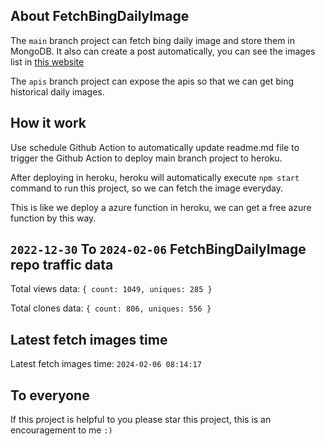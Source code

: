## About FetchBingDailyImage

The `main` branch project can fetch bing daily image and store them in MongoDB.
It also can create a post automatically, you can see the images list in [this website](https://oursalbum.netlify.app)

The `apis` branch project can expose the apis so that we can get bing historical daily images.

## How it work

Use schedule Github Action to automatically update readme.md file to trigger the Github Action to deploy main branch project to heroku.

After deploying in heroku, heroku will automatically execute `npm start` command to run this project, so we can fetch the image everyday.

This is like we deploy a azure function in heroku, we can get a free azure function by this way.

## `2022-12-30` To `2024-02-06` FetchBingDailyImage repo traffic data

Total views data: `{ count: 1049, uniques: 285 }`

Total clones data: `{ count: 806, uniques: 556 }`

## Latest fetch images time

Latest fetch images time: `2024-02-06 08:14:17`

## To everyone

If this project is helpful to you please star this project, this is an encouragement to me `:)`



